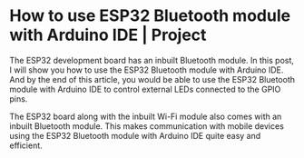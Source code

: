 # How to use ESP32 Bluetooth module with Arduino IDE | Project

The ESP32 development board has an inbuilt Bluetooth module. In this post, I will show you how to use the  ESP32 Bluetooth module with Arduino IDE. And by the end of this article, you would be able to use the ESP32 Bluetooth module with Arduino IDE to control external LEDs connected to the GPIO pins.

The ESP32 board along with the inbuilt Wi-Fi module also comes with an inbuilt Bluetooth module. This makes communication with mobile devices using the ESP32 Bluetooth module with Arduino IDE quite easy and efficient.